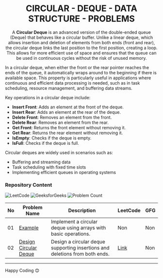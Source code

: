 <h1 align='center'>CIRCULAR - DEQUE - DATA STRUCTURE - PROBLEMS</h1>

<p align='center'>A <b>Circular Deque</b> is an advanced version of the double-ended queue (Deque) that behaves like a circular buffer. Unlike a linear deque, which allows insertion and deletion of elements from both ends (front and rear), the circular deque links the last position to the first position, creating a loop. This allows for more efficient use of space and ensures that the queue can be used in continuous cycles without the risk of unused memory.</p>

In a circular deque, when either the front or the rear pointer reaches the ends of the queue, it automatically wraps around to the beginning if there is available space. This property is particularly useful in applications where continuous and efficient data processing is needed, such as in task scheduling, resource management, and buffering data streams.

Key operations in a circular deque include:
- **Insert Front**: Adds an element at the front of the deque.
- **Insert Rear**: Adds an element at the rear of the deque.
- **Delete Front**: Removes an element from the front.
- **Delete Rear**: Removes an element from the rear.
- **Get Front**: Returns the front element without removing it.
- **Get Rear**: Returns the rear element without removing it.
- **IsEmpty**: Checks if the deque is empty.
- **IsFull**: Checks if the deque is full.

Circular deques are widely used in scenarios such as:
- Buffering and streaming data
- Task scheduling with fixed time slots
- Implementing efficient queues in operating systems

### Repository Content

<p>
<img src="https://img.shields.io/badge/problems%20count-01-orange?logo=leetcode" alt="LeetCode">
<img src="https://img.shields.io/badge/problems%20count-00-darkgreen?logo=geeksforGeeks" alt="GeeksforGeeks">
<img src="https://img.shields.io/badge/total%20problems%20count-03-blue" alt="Problem Count"> 
</p>

| No | Problem Name | Description | LeetCode | GFG |
| --- | ------------ | ----------- | -------- | ----- |
| 01 | [Example](https://github.com/JawadSher/DSA-LeetCode-GFG-Problems-Repository/tree/main/16%20-%20Queue%20Data%20Structure%20Problems/03%20-%20(Deque)%20Doubly%20Ended%20Queue%20Problems/01%20-%20Example) | Implement a circular deque using arrays with basic operations. | Non | Non |
| 02 | [Design Circular Deque](https://github.com/JawadSher/DSA-LeetCode-GFG-Problems-Repository/tree/main/16%20-%20Queue%20Data%20Structure%20Problems/03%20-%20(Deque)%20Doubly%20Ended%20Queue%20Problems/01%20-%20Example) | Design a circular deque supporting insertions and deletions from both ends. | [Link](https://leetcode.com/problems/design-circular-deque/description/) | Non |

---
Happy Coding 😊

